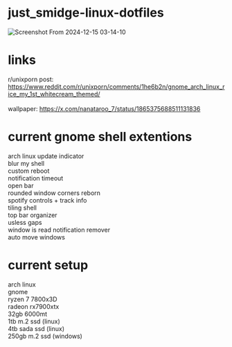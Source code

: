 # just_smidge-linux-dotfiles
![Screenshot From 2024-12-15 03-14-10](https://github.com/user-attachments/assets/c578e374-d5ed-47a1-a612-b577c8314812) <br>

# links
r/unixporn post: https://www.reddit.com/r/unixporn/comments/1he6b2n/gnome_arch_linux_rice_my_1st_whitecream_themed/ <br> <br>
wallpaper: https://x.com/nanataroo_7/status/1865375688511131836

# current gnome shell extentions
arch linux update indicator <br>
blur my shell <br>
custom reboot <br>
notification timeout <br>
open bar <br>
rounded window corners reborn <br>
spotify controls + track info <br>
tiling shell <br>
top bar organizer <br>
usless gaps <br>
window is read notification remover <br>
auto move windows 


# current setup 
arch linux <br>
gnome <br>
ryzen 7 7800x3D <br>
radeon rx7900xtx <br>
32gb 6000mt <br>
1tb m.2 ssd (linux) <br>
4tb sada ssd (linux) <br>
250gb m.2 ssd (windows)
